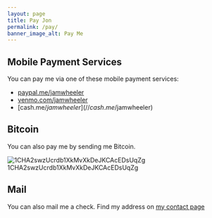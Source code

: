 ```yaml
---
layout: page
title: Pay Jon
permalink: /pay/
banner_image_alt: Pay Me
---
```


## Mobile Payment Services

You can pay me via one of these mobile payment services:

- [paypal.me/jamwheeler](//paypal.me/jamwheeler)
- [venmo.com/jamwheeler](//venmo.com/jamwheeler)
- [cash.me/$jamwheeler](//cash.me/$jamwheeler)

## Bitcoin

You can also pay me by sending me Bitcoin.

![1CHA2swzUcrdb1XkMvXkDeJKCAcEDsUqZg](https://api.qrserver.com/v1/create-qr-code/?size=150x150&data=1CHA2swzUcrdb1XkMvXkDeJKCAcEDsUqZg)
1CHA2swzUcrdb1XkMvXkDeJKCAcEDsUqZg

## Mail

You can also mail me a check. Find my address on [my contact page](/contact)

[pw]: http://processwire.com
[jekyll]: http://jekyllrb.com
